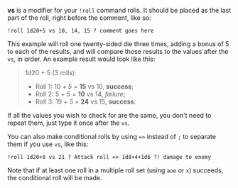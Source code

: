 **vs** is a modifier for your `!roll` command rolls. It should be placed as the last part of the roll, right before the comment, like so:

`!roll 1d20+5 vs 10, 14, 15 ? comment goes here`

This example will roll one twenty-sided die three times, adding a bonus of 5 to each of the results, and will compare those results to the values after the `vs`, in order. An example result would look like this:

> 1d20 + 5 (3 rolls):
> * Roll 1: 10 + _5_ = **15** vs 10, **success**;
> * Roll 2: 5 + _5_ = **10** vs 14, _failure_;
> * Roll 3: 19 + _5_ = **24** vs 15, **success**.

If all the values you wish to check for are the same, you don't need to repeat them, just type it once after the `vs`.

You can also make conditional rolls by using `=>` instead of `;` to separate them if you use `vs`, like this:

```!roll 1d20+8 vs 21 ? Attack roll => 1d8+4+1d6 ?! damage to enemy```

Note that if at least one roll in a multiple roll set (using `aoe` or `x`) succeeds, the conditional roll will be made.